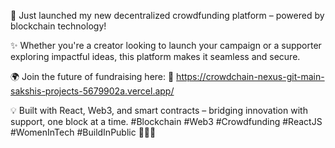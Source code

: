  🚀 Just launched my new decentralized crowdfunding platform – powered by blockchain technology!

✨ Whether you're a creator looking to launch your campaign or a supporter exploring impactful ideas, this platform makes it seamless and secure.

🌍 Join the future of fundraising here:
🔗 https://crowdchain-nexus-git-main-sakshis-projects-5679902a.vercel.app/

💡 Built with React, Web3, and smart contracts – bridging innovation with support, one block at a time.
#Blockchain #Web3 #Crowdfunding #ReactJS #WomenInTech #BuildInPublic 🎯🌐🚀


